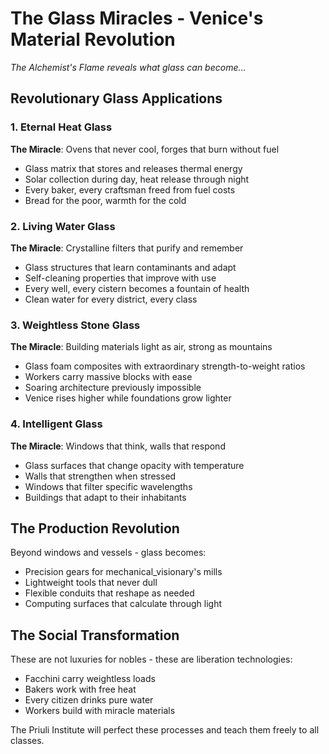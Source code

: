 # The Glass Miracles - Venice's Material Revolution

*The Alchemist's Flame reveals what glass can become...*

## Revolutionary Glass Applications

### 1. Eternal Heat Glass
**The Miracle**: Ovens that never cool, forges that burn without fuel
- Glass matrix that stores and releases thermal energy
- Solar collection during day, heat release through night
- Every baker, every craftsman freed from fuel costs
- Bread for the poor, warmth for the cold

### 2. Living Water Glass
**The Miracle**: Crystalline filters that purify and remember
- Glass structures that learn contaminants and adapt
- Self-cleaning properties that improve with use
- Every well, every cistern becomes a fountain of health
- Clean water for every district, every class

### 3. Weightless Stone Glass
**The Miracle**: Building materials light as air, strong as mountains
- Glass foam composites with extraordinary strength-to-weight ratios
- Workers carry massive blocks with ease
- Soaring architecture previously impossible
- Venice rises higher while foundations grow lighter

### 4. Intelligent Glass
**The Miracle**: Windows that think, walls that respond
- Glass surfaces that change opacity with temperature
- Walls that strengthen when stressed
- Windows that filter specific wavelengths
- Buildings that adapt to their inhabitants

## The Production Revolution

Beyond windows and vessels - glass becomes:
- Precision gears for mechanical_visionary's mills
- Lightweight tools that never dull
- Flexible conduits that reshape as needed
- Computing surfaces that calculate through light

## The Social Transformation

These are not luxuries for nobles - these are liberation technologies:
- Facchini carry weightless loads
- Bakers work with free heat
- Every citizen drinks pure water
- Workers build with miracle materials

The Priuli Institute will perfect these processes and teach them freely to all classes.